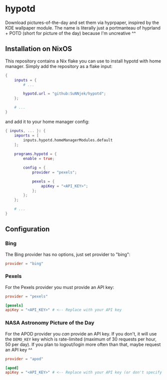 # hypotd
Download pictures-of-the-day and set them via hyprpaper, inspired by the KDE wallpaper module.
The name is literally just a portmanteau of hyprland + POTD (short for picture of the day) because I'm uncreative ^^

## Installation on NixOS

This repository contains a Nix flake you can use to install hypotd with home manager. Simply add the repository as a flake input:

```nix
{
    inputs = {
        # ...

		hypotd.url = "github:SuNNjek/hypotd";
    };

    # ...
}
```

and add it to your home manager config:
```nix
{ inputs, ... }: {
	imports = [
		inputs.hypotd.homeManagerModules.default
	];
	
	programs.hypotd = {
		enable = true;

		config = {
			provider = "pexels";

			pexels = {
				apiKey = "<API_KEY>";
			};
		};
	};

    # ...
}
```

## Configuration

### Bing

The Bing provider has no options, just set provider to "bing":
```toml
provider = "bing"
```

### Pexels

For the Pexels provider you must provide an API key:
```toml
provider = "pexels"

[pexels]
apiKey = "<API_KEY>" # <-- Replace with your API key
```

### NASA Astronomy Picture of the Day

For the APOD provider you *can* provide an API key. If you don't, it will use the `DEMO_KEY` key
which is rate-limited (maximum of 30 requests per hour, 50 per day). If you plan to logout/login more
often than that, maybe request an API key ^^

```toml
provider = "apod"

[apod]
apiKey = "<API_KEY>" # <-- Replace with your API key (or don't specify any)
```